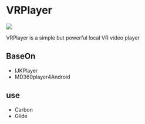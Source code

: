 # VRPlayer

![](http://ogzwf5uv0.bkt.clouddn.com/ic_app.png)             

VRPlayer is a simple but powerful local VR video player

## BaseOn
* IJKPlayer
* MD360player4Android 

## use
* Carbon
* Glide
